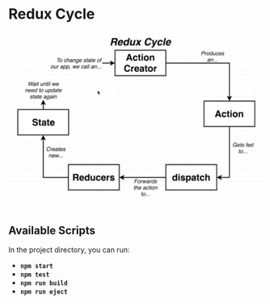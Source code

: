 # Redux Cycle
![Redux Cycle](./reduxcycle.png)

```javascript


```

## Available Scripts
In the project directory, you can run:
- **`npm start`**
- **`npm test`**
- **`npm run build`**
- **`npm run eject`**
